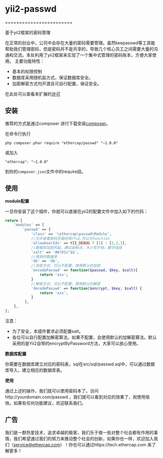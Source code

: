 # yii2-passwd
========================

基于yii2框架的密码管理

在正常的创业中，公司中会存在大量的密码需要管理。虽然keepasswd等工具能帮助我们管理密码，但是密码并不是共享的，导致几个核心员工之间需要大量的沟通和交流。本处利用了yii2框架来实现了一个集中式管理的密码账本，方便大家使用。
主要功能特性：

 - 基本的权限控制
 - 数据库采用随机盐方式，保证数据库安全。
 - 加密解密方式均开源且可自行配置，保证安全。
 
在此处可以查看本扩展的[许可](LICENSE.md)


安装
------------

推荐的方式是通过composer 进行下载安装[composer](http://getcomposer.org/download/)。

在命令行执行
```
php composer.phar require "ethercap/passwd" "~1.0.0"
```

或加入

```
"ethercap": "~1.0.0"
```

到你的`composer.json`文件中的require段。

使用
-----

**module配置**

一旦你安装了这个插件，你就可以直接在yii2的配置文件中加入如下的代码：


```php
return [
    'modules' => [
        'passwd' => [
            'class' => '\ethercap\passwd\Module',
            //允许查看密码页面的用户id,可以为function
            'allowUserIds' => YII_DEBUG ? [1] : [1,2,3],
            //数据库加密的盐，建议由标点，大小写字母，数字组成
            'salt' => '#@!D1s^$&',
            //使用的数据库
            'db' => 'db',
            //加密方式，可以不配置，使用默认的加密
            'encodePasswd' => function($passwd, $key, $salt){
                return 'xxx';    
            }
            //解密方式，可以不配置，使用默认的解密
            'decodePasswd' => function($encrypt, $key, $salt) {
                return 'xxx',
            }
         ],
    ],
];
```

注意：

 - 为了安全，本插件要求必须配置salt。
 - 各位可以自行配置加解密算法。如果不配置，会使用默认的加解密算法。默认采用的是Yii2自带的encryptByPassword方法，大家可以放心使用。

**数据库配置**

你需要在数据库建立对应的密码表，sql在src/sql/passwd.sql中，可以通过数据库导入，建立相应的数据库表。

**使用**

通过上述的操作，我们就可以使用密码本了。访问http://yourdomain.com/passwd ，我们就可以看到对应的效果了，祝使用愉快。如果有任何功能建议，欢迎联系我们。

广告
--------------

 我们是一群热爱技术，追求卓越的极客，我们乐于做一些对整个社会都有作用的事情，我们希望通过我们的努力来推动整个社会的创新，如果你也一样，欢迎加入我们（service@ethercap.com）！你也可以通过https://tech.ethercap.com 来了解更多！
